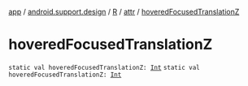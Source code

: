 [app](../../../index.md) / [android.support.design](../../index.md) / [R](../index.md) / [attr](index.md) / [hoveredFocusedTranslationZ](./hovered-focused-translation-z.md)

# hoveredFocusedTranslationZ

`static val hoveredFocusedTranslationZ: `[`Int`](https://kotlinlang.org/api/latest/jvm/stdlib/kotlin/-int/index.html)
`static val hoveredFocusedTranslationZ: `[`Int`](https://kotlinlang.org/api/latest/jvm/stdlib/kotlin/-int/index.html)